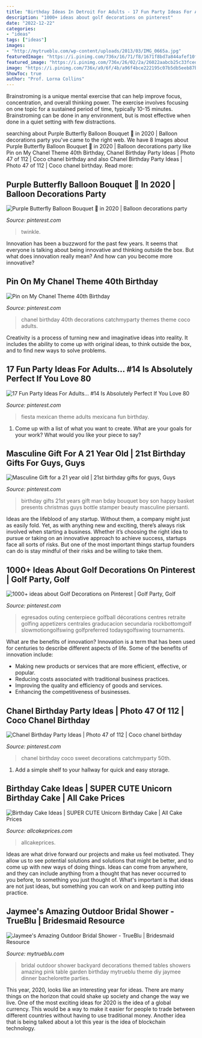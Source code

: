 ```yaml
---
title: "Birthday Ideas In Detroit For Adults - 17 Fun Party Ideas For Adults… #14 Is Absolutely Perfect If You Love 80"
description: "1000+ ideas about golf decorations on pinterest"
date: "2022-12-22"
categories:
- "ideas"
tags: ["ideas"]
images:
- "http://mytrueblu.com/wp-content/uploads/2013/03/IMG_0665a.jpg"
featuredImage: "https://i.pinimg.com/736x/16/71/f8/1671f8bd7a844afef10f91e503bf55a5--chanel-birthday-party-birthday-party-ideas.jpg"
featured_image: "https://i.pinimg.com/736x/26/02/2a/26022aabcb25c33fcedb9c62927ccf06.jpg"
image: "https://i.pinimg.com/736x/a9/6f/4b/a96f4bce222195c07b5db5eeb87b382c--fiesta-mexicana-ideas-fiesta-ideas.jpg"
ShowToc: true
author: "Prof. Lorna Collins"
---
```



Brainstroming is a unique mental exercise that can help improve focus, concentration, and overall thinking power. The exercise involves focusing on one topic for a sustained period of time, typically 10-15 minutes. Brainstroming can be done in any environment, but is most effective when done in a quiet setting with few distractions.

	

		
searching about Purple Butterfly Balloon Bouquet 🦋 in 2020 | Balloon decorations party you've came to the right web. We have 8 Images about Purple Butterfly Balloon Bouquet 🦋 in 2020 | Balloon decorations party like Pin on My Chanel Theme 40th Birthday, Chanel Birthday Party Ideas | Photo 47 of 112 | Coco chanel birthday and also Chanel Birthday Party Ideas | Photo 47 of 112 | Coco chanel birthday. Read more:
		
    
## Purple Butterfly Balloon Bouquet 🦋 In 2020 | Balloon Decorations Party

<img loading=lazy src="https://i.pinimg.com/736x/26/02/2a/26022aabcb25c33fcedb9c62927ccf06.jpg" onerror="this.onerror=null;this.src='https://tse2.mm.bing.net/th?id=OIP.y_kgI9akdefuBlCY6mZX6gHaJ3&amp;pid=15.1';" alt="Purple Butterfly Balloon Bouquet 🦋 in 2020 | Balloon decorations party">

_Source: pinterest.com_

>twinkle. 

	

Innovation has been a buzzword for the past few years. It seems that everyone is talking about being innovative and thinking outside the box. But what does innovation really mean? And how can you become more innovative?

    
## Pin On My Chanel Theme 40th Birthday

<img loading=lazy src="https://i.pinimg.com/736x/0c/11/54/0c11540624a50342324444517396f0ee.jpg" onerror="this.onerror=null;this.src='https://tse4.mm.bing.net/th?id=OIP.lIJKFU9zk71TkBYX73XD1AHaJ4&amp;pid=15.1';" alt="Pin on My Chanel Theme 40th Birthday">

_Source: pinterest.com_

>chanel birthday 40th decorations catchmyparty themes theme coco adults. 

	

Creativity is a process of turning new and imaginative ideas into reality. It includes the ability to come up with original ideas, to think outside the box, and to find new ways to solve problems.

    
## 17 Fun Party Ideas For Adults… #14 Is Absolutely Perfect If You Love 80

<img loading=lazy src="https://i.pinimg.com/736x/a9/6f/4b/a96f4bce222195c07b5db5eeb87b382c--fiesta-mexicana-ideas-fiesta-ideas.jpg" onerror="this.onerror=null;this.src='https://tse3.mm.bing.net/th?id=OIP.gWBtLNu8kDmHlE04RR0G0gHaLG&amp;pid=15.1';" alt="17 Fun Party Ideas For Adults… #14 Is Absolutely Perfect If You Love 80">

_Source: pinterest.com_

>fiesta mexican theme adults mexicana fun birthday. 

	

1. Come up with a list of what you want to create. What are your goals for your work? What would you like your piece to say? 

    
## Masculine Gift For A 21 Year Old | 21st Birthday Gifts For Guys, Guys

<img loading=lazy src="https://i.pinimg.com/736x/2c/32/1b/2c321b41f0bdc68a54bfa1620031ceef--boss-gifts-man-gifts.jpg" onerror="this.onerror=null;this.src='https://tse2.mm.bing.net/th?id=OIP.JYjg1JD2GOiEUV4md9k-sQHaJ4&amp;pid=15.1';" alt="Masculine Gift for a 21 year old | 21st birthday gifts for guys, Guys">

_Source: pinterest.com_

>birthday gifts 21st years gift man bday bouquet boy son happy basket presents christmas guys bottle stamper beauty masculine piersanti. 

	

Ideas are the lifeblood of any startup. Without them, a company might just as easily fold. Yet, as with anything new and exciting, there’s always risk involved when starting a business. Whether it’s choosing the right idea to pursue or taking on an innovative approach to achieve success, startups face all sorts of risks. But one of the most important things startup founders can do is stay mindful of their risks and be willing to take them.

    
## 1000+ Ideas About Golf Decorations On Pinterest | Golf Party, Golf

<img loading=lazy src="https://i.pinimg.com/736x/65/29/05/65290542ac39120baf47ef23f7cf08ac--sports-centerpieces-golf-decorations.jpg" onerror="this.onerror=null;this.src='https://tse3.mm.bing.net/th?id=OIP.ESabBlYUz9djq2j1FuY4HAHaJ4&amp;pid=15.1';" alt="1000+ ideas about Golf Decorations on Pinterest | Golf Party, Golf">

_Source: pinterest.com_

>egresados outing centerpiece golfball décorations centres retraite golfing appetizers centrales graducacion secundaria rockbottomgolf slowmotiongolfswing golfpreferred todaysgolfswing tournaments. 

	

What are the benefits of innovation?
Innovation is a term that has been used for centuries to describe different aspects of life. Some of the benefits of innovation include: 
- Making new products or services that are more efficient, effective, or popular.
- Reducing costs associated with traditional business practices.
- Improving the quality and efficiency of goods and services. 
- Enhancing the competitiveness of businesses.

    
## Chanel Birthday Party Ideas | Photo 47 Of 112 | Coco Chanel Birthday

<img loading=lazy src="https://i.pinimg.com/736x/16/71/f8/1671f8bd7a844afef10f91e503bf55a5--chanel-birthday-party-birthday-party-ideas.jpg" onerror="this.onerror=null;this.src='https://tse4.mm.bing.net/th?id=OIP.D2I8TUwE6TuTJFM8uzHkWQHaLG&amp;pid=15.1';" alt="Chanel Birthday Party Ideas | Photo 47 of 112 | Coco chanel birthday">

_Source: pinterest.com_

>chanel birthday coco sweet decorations catchmyparty 50th. 

	

1. Add a simple shelf to your hallway for quick and easy storage.

    
## Birthday Cake Ideas | SUPER CUTE Unicorn Birthday Cake | All Cake Prices

<img loading=lazy src="http://www.allcakeprices.com/wp-content/uploads/2017/05/Wanna-Be-a-Super-Mom-Order-This-SUPER-CUTE-Unicorn-Birthday-Cake-From-Craftsy.jpg" onerror="this.onerror=null;this.src='https://tse3.mm.bing.net/th?id=OIP.ImcPmbK-ND7FNlAS32gp8wHaIb&amp;pid=15.1';" alt="Birthday Cake Ideas | SUPER CUTE Unicorn Birthday Cake | All Cake Prices">

_Source: allcakeprices.com_

>allcakeprices. 

	

Ideas are what drive forward our projects and make us feel motivated. They allow us to see potential solutions and solutions that might be better, and to come up with new ways of doing things. Ideas can come from anywhere, and they can include anything from a thought that has never occurred to you before, to something you just thought of. What's important is that ideas are not just ideas, but something you can work on and keep putting into practice.

    
## Jaymee&#039;s Amazing Outdoor Bridal Shower - TrueBlu | Bridesmaid Resource

<img loading=lazy src="http://mytrueblu.com/wp-content/uploads/2013/03/IMG_0665a.jpg" onerror="this.onerror=null;this.src='https://tse4.mm.bing.net/th?id=OIP.1WdKmiK8zcDr9F0PeIiZnwHaLH&amp;pid=15.1';" alt="Jaymee&#039;s Amazing Outdoor Bridal Shower - TrueBlu | Bridesmaid Resource">

_Source: mytrueblu.com_

>bridal outdoor shower backyard decorations themed tables showers amazing pink table garden birthday mytrueblu theme diy jaymee dinner bachelorette parties. 

	

This year, 2020, looks like an interesting year for ideas. There are many things on the horizon that could shake up society and change the way we live. One of the most exciting ideas for 2020 is the idea of a global currency. This would be a way to make it easier for people to trade between different countries without having to use traditional money. Another idea that is being talked about a lot this year is the idea of blockchain technology.


